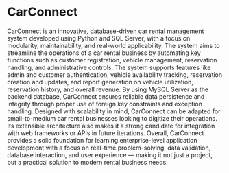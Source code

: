 # CarConnect 
CarConnect is an innovative, database-driven car rental management system developed using Python and SQL Server, with a focus on modularity, maintainability, and real-world applicability. The system aims to streamline the operations of a car rental business by automating key functions such as customer registration, vehicle management, reservation handling, and administrative controls.
The system supports features like admin and customer authentication, vehicle availability tracking, reservation creation and updates, and report generation on vehicle utilization, reservation history, and overall revenue. By using MySQL Server as the backend database, CarConnect ensures reliable data persistence and integrity through proper use of foreign key constraints and exception handling.
Designed with scalability in mind, CarConnect can be adapted for small-to-medium car rental businesses looking to digitize their operations. Its extensible architecture also makes it a strong candidate for integration with web frameworks or APIs in future iterations.
Overall, CarConnect provides a solid foundation for learning enterprise-level application development with a focus on real-time problem-solving, data validation, database interaction, and user experience — making it not just a project, but a practical solution to modern rental business needs.
